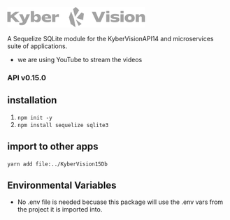 ![Logo](./docs/images/kyberVisionLogo01.png)

A Sequelize SQLite module for the KyberVisionAPI14 and microservices suite of applications.

- we are using YouTube to stream the videos

### API v0.15.0

## installation

1. `npm init -y`
2. `npm install sequelize sqlite3`

## import to other apps

`yarn add file:../KyberVision15Db`

## Environmental Variables

- No .env file is needed becuase this package will use the .env vars from the project it is imported into.
